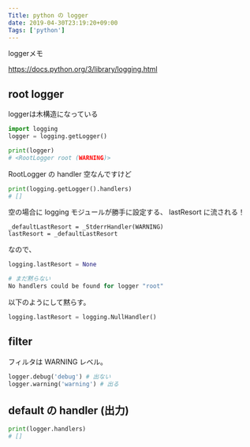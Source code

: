 ```yaml
---
Title: python の logger
date: 2019-04-30T23:19:20+09:00
Tags: ['python']
---
```


loggerメモ

https://docs.python.org/3/library/logging.html

## root logger

loggerは木構造になっている

```python
import logging
logger = logging.getLogger()

print(logger)
# <RootLogger root (WARNING)>
```

RootLogger の handler 空なんですけど

```python
print(logging.getLogger().handlers)
# []
```

空の場合に logging モジュールが勝手に設定する、
lastResort に流される！

```pytnon
_defaultLastResort = _StderrHandler(WARNING)
lastResort = _defaultLastResort
```

なので、

```python
logging.lastResort = None

# まだ黙らない
No handlers could be found for logger "root"
```

以下のようにして黙らす。

```python
logging.lastResort = logging.NullHandler()
```

## filter

フィルタは WARNING レベル。

```python
logger.debug('debug') # 出ない
logger.warning('warning') # 出る
```

## default の handler (出力)

```python
print(logger.handlers)
# []
```
